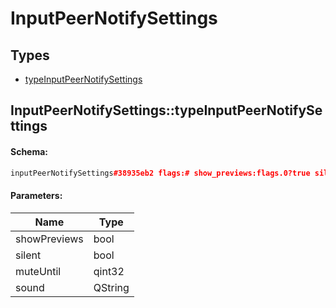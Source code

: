 # InputPeerNotifySettings

## Types

* [typeInputPeerNotifySettings](#inputpeernotifysettingstypeinputpeernotifysettings)

## InputPeerNotifySettings::typeInputPeerNotifySettings

#### Schema:

```c++
inputPeerNotifySettings#38935eb2 flags:# show_previews:flags.0?true silent:flags.1?true mute_until:int sound:string = InputPeerNotifySettings;
```

#### Parameters:

|Name|Type|
|----|----|
|showPreviews|bool|
|silent|bool|
|muteUntil|qint32|
|sound|QString|

